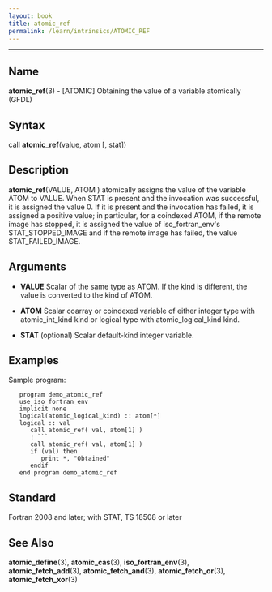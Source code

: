 ```yaml
---
layout: book
title: atomic_ref
permalink: /learn/intrinsics/ATOMIC_REF
---
```

-------------------------------------------------------------------------------
## __Name__

__atomic\_ref__(3) - \[ATOMIC\] Obtaining the value of a variable atomically
(GFDL)

## __Syntax__

call __atomic\_ref__(value, atom \[, stat\])

## __Description__

__atomic\_ref__(VALUE, ATOM ) atomically assigns the value of the
variable ATOM to VALUE. When STAT is present and the invocation was
successful, it is assigned the value 0. If it is present and the
invocation has failed, it is assigned a positive value; in particular,
for a coindexed ATOM, if the remote image has stopped, it is assigned
the value of iso\_fortran\_env's STAT\_STOPPED\_IMAGE and if the remote
image has failed, the value STAT\_FAILED\_IMAGE.

## __Arguments__

  - __VALUE__
    Scalar of the same type as ATOM. If the kind is different, the value
    is converted to the kind of ATOM.

  - __ATOM__
    Scalar coarray or coindexed variable of either integer type with
    atomic\_int\_kind kind or logical type with atomic\_logical\_kind
    kind.

  - __STAT__
    (optional) Scalar default-kind integer variable.

## __Examples__

Sample program:

````
   program demo_atomic_ref
   use iso_fortran_env
   implicit none
   logical(atomic_logical_kind) :: atom[*]
   logical :: val
      call atomic_ref( val, atom[1] )
      ! ```
      call atomic_ref( val, atom[1] )
      if (val) then
         print *, "Obtained"
      endif
   end program demo_atomic_ref
````

## __Standard__

Fortran 2008 and later; with STAT, TS 18508 or later

## __See Also__

__atomic\_define__(3), __atomic\_cas__(3), __iso\_fortran\_env__(3),
__atomic\_fetch\_add__(3), __atomic\_fetch\_and__(3),
__atomic\_fetch\_or__(3), __atomic\_fetch\_xor__(3)

